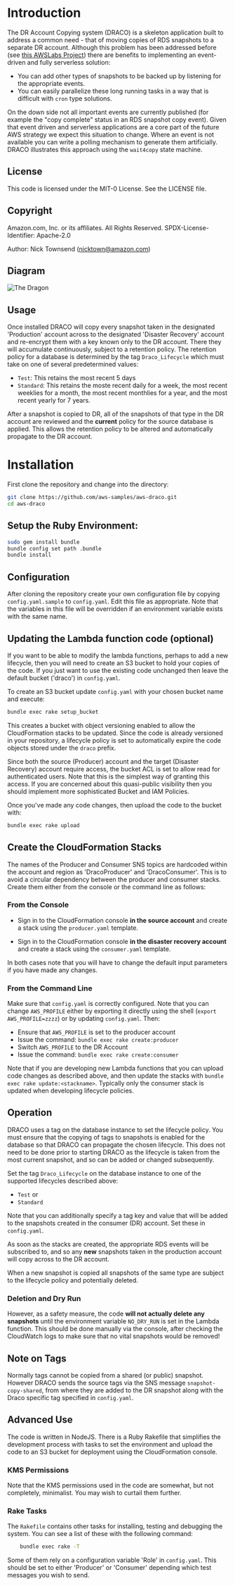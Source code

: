 # Introduction

The DR Account Copying system (DRACO) is a skeleton application built to address a common
need - that of moving copies of RDS snapshots to a separate DR account. Although this
problem has been addressed before (see [this AWSLabs
Project](https://github.com/awslabs/rds-snapshot-tool)) there are benefits to implementing
an event-driven and fully serverless solution:

* You can add other types of snapshots to be backed up by listening for the appropriate events.
* You can easily parallelize these long running tasks in a way that is difficult with
  `cron` type solutions.

On the down side not all important events are currently published (for example the "copy
complete" status in an RDS snapshot copy event). Given that event driven and serverless
applications are a core part of the future AWS strategy we expect this situation to
change. Where an event is not available you can write a polling mechanism to generate them
artificially. DRACO illustrates this approach using the `wait4copy` state machine.

## License
This code is licensed under the MIT-0 License. See the LICENSE file.

## Copyright

Amazon.com, Inc. or its affiliates. All Rights Reserved.
SPDX-License-Identifier: Apache-2.0

Author: Nick Townsend (nicktown@amazon.com)

## Diagram

![The Dragon](https://github.com/aws-samples/aws-draco/raw/master/doc/Draco.png "The
DRACO Event Flow")

## Usage

Once installed DRACO will copy every snapshot taken in the designated 'Production' account
across to the designated 'Disaster Recovery' account and re-encrypt them with a key known
only to the DR account. There they will accumulate continuously, subject to a retention
policy. The retention policy for a database is determined by the tag `Draco_Lifecycle`
which must take on one of several predetermined values:

* `Test`: This retains the most recent 5 days
* `Standard`: This retains the moste recent daily for a week, the most recent weeklies for
  a month, the most recent monthlies for a year, and the most recent yearly for 7 years.

After a snapshot is copied to DR, all of the snapshots of that type in the DR account are
reviewed and the **current** policy for the source database is applied. This allows the
retention policy to be altered and automatically propagate to the DR account.

# Installation

First clone the repository and change into the directory:

```bash
git clone https://github.com/aws-samples/aws-draco.git
cd aws-draco
```

## Setup the Ruby Environment:

```bash
sudo gem install bundle
bundle config set path .bundle
bundle install
```

## Configuration

After cloning the repository create your own configuration file by copying
`config.yaml.sample` to `config.yaml`. Edit this file as appropriate. Note that the
variables in this file will be overridden if an environment variable exists with the same
name.

## Updating the Lambda function code (optional)

If you want to be able to modify the lambda functions, perhaps to add a new lifecycle,
then you will need to create an S3 bucket to hold your copies of the code. If you just
want to use the existing code unchanged then leave the default bucket ('draco') in
`config.yaml`.

To create an S3 bucket update `config.yaml` with your chosen bucket name and execute:

```bash
bundle exec rake setup_bucket
```

This creates a bucket with object versioning enabled to allow the CloudFormation stacks to
be updated. Since the code is already versioned in your repository, a lifecycle policy is set to
automatically expire the code objects stored under the `draco` prefix.

Since both the source (Producer) account and the target (Disaster Recovery) account
require access, the bucket ACL is set to allow read for authenticated users. Note that
this is the simplest way of granting this access. If you are concerned about this
quasi-public visibility then you should implement more sophisticated Bucket and IAM
Policies.

Once you've made any code changes, then upload the code to the bucket with:

```bash
bundle exec rake upload
```

## Create the CloudFormation Stacks

The names of the Producer and Consumer SNS topics are hardcoded within the account and
region as 'DracoProducer' and 'DracoConsumer'. This is to avoid a circular dependency
between the producer and consumer stacks. Create them either from the console or the
command line as follows:

### From the Console

* Sign in to the CloudFormation console __in the source account__ and create a stack using the
  `producer.yaml` template.

* Sign in to the CloudFormation console __in the disaster recovery account__ and create a
  stack using the `consumer.yaml` template.

In both cases note that you will have to change the default input parameters if you have
made any changes.

### From the Command Line

Make sure that `config.yaml` is correctly configured. Note that you can change
`AWS_PROFILE` either by exporting it directly using the shell (`export AWS_PROFILE=zzzz`)
or by updating `config.yaml`. Then:

* Ensure that `AWS_PROFILE` is set to the producer account
* Issue the command: `bundle exec rake create:producer`
* Switch `AWS_PROFILE` to the DR Account
* Issue the command: `bundle exec rake create:consumer`

Note that if you are developing new Lambda functions that you can upload code changes as
described above, and then update the stacks with `bundle exec rake update:<stackname>`.
Typically only the consumer stack is updated when developing lifecycle policies.

## Operation

DRACO uses a tag on the database instance to set the lifecycle policy. You must ensure
that the copying of tags to snapshots is enabled for the database so that DRACO can
propagate the chosen lifecycle. This does not need to be done prior to starting DRACO as
the lifecycle is taken from the most current snapshot, and so can be added or changed
subsequently.

Set the tag `Draco_Lifecycle` on the database instance to one of the supported lifecycles
described above:

* `Test` or
* `Standard`

Note that you can additionally specify a tag key and value that will be added to the
snapshots created in the consumer (DR) account. Set these in `config.yaml`.

As soon as the stacks are created, the appropriate RDS events will be subscribed to, and
so any __new__ snapshots taken in the production account will copy across to the DR
account.

When a new snapshot is copied all snapshots of the same type are subject to the lifecycle
policy and potentially deleted.

### Deletion and Dry Run

However, as a safety measure, the code __will not actually delete any snapshots__ until
the environment variable `NO_DRY_RUN` is set in the Lambda function. This should be done
manually via the console, after checking the CloudWatch logs to make sure that no vital
snapshots would be removed!

## Note on Tags

Normally tags cannot be copied from a shared (or public) snapshot. However DRACO sends the
source tags via the SNS message `snapshot-copy-shared`, from where they are added to the
DR snapshot along with the Draco specific tag specified in `config.yaml`.

## Advanced Use

The code is written in NodeJS. There is a Ruby Rakefile that simplifies the development
process with tasks to set the environment and upload the code to an S3 bucket for
deployment using the CloudFormation console.

### KMS Permissions

Note that the KMS permissions used in the code are somewhat, but not completely,
minimalist. You may wish to curtail them further.

### Rake Tasks

The `Rakefile` contains other tasks for installing, testing and debugging the system. You
can see a list of these with the following command:

```bash
    bundle exec rake -T
```

Some of them rely on a configuration variable 'Role' in `config.yaml`. This should be set
to either 'Producer' or 'Consumer' depending which test messages you wish to send.
